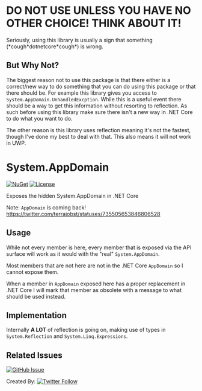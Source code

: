 # DO NOT USE UNLESS YOU HAVE NO OTHER CHOICE! THINK ABOUT IT!
Seriously, using this library is usually a sign that something (\*cough\*dotnetcore\*cough\*) is wrong.

## But Why Not?
The biggest reason not to use this package is that there either is a correct/new way to do something that you can do using this package or that there should be. For example this library gives you access to `System.AppDomain.UnhandledExcption`. While this is a useful event there should be a way to get this information without resorting to reflection. As such before using this library make sure there isn't a new way in .NET Core to do what you want to do.

The other reason is this library uses reflection meaning it's not the fastest, though I've done my best to deal with that. This also means it will not work in UWP.

# System.AppDomain
[![NuGet](https://img.shields.io/nuget/v/System.AppDomain.svg)](https://www.nuget.org/packages/System.AppDomain/)
[![License](https://img.shields.io/badge/license-MIT-blue.svg)](LICENSE.md)

Exposes the hidden System.AppDomain in .NET Core

Note: `AppDomain` is coming back! https://twitter.com/terrajobst/statuses/735505653846806528

## Usage
While not every member is here, every member that is exposed via the API surface will work as it would with the "real" `System.AppDomain`.

Most members that are not here are not in the .NET Core `AppDomain` so I cannot expose them.

When a member in `AppDomain` exposed here has a proper replacement in .NET Core I will mark that member as obsolete with a message to what should be used instead.

## Implementation
Internally **A LOT** of reflection is going on, making use of types in `System.Reflection` and `System.Linq.Expressions`.

## Related Issues
[![GitHub Issue](https://img.shields.io/badge/corefx-6398-yellow.svg)](https://github.com/dotnet/corefx/issues/6398)

Created By: [![Twitter Follow](https://img.shields.io/twitter/follow/shmuelie.svg?style=social&label=Shmuelie)](https://www.twitter.com/shmuelie)